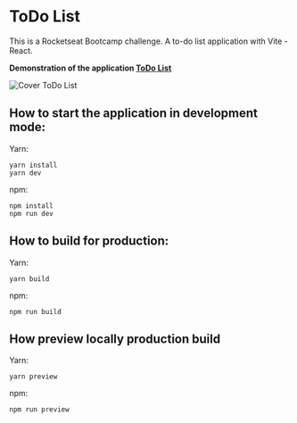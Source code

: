# ToDo List

This is a Rocketseat Bootcamp challenge. A to-do list application with Vite - React.

**Demonstration of the application [ToDo List](https://to-do-list-vite-react.vercel.app/tasks)**

![Cover ToDo List](https://user-images.githubusercontent.com/39713463/183340021-041f3361-ecf4-4e5c-bd3e-6b2a6444a448.png)


## How to start the application in development mode:

Yarn:
```
yarn install
yarn dev
```

npm:
```
npm install
npm run dev
```

## How to build for production:

Yarn:
```
yarn build 
```

npm:
```
npm run build
```

## How preview locally production build

Yarn:
```
yarn preview
```

npm:
```
npm run preview
```
